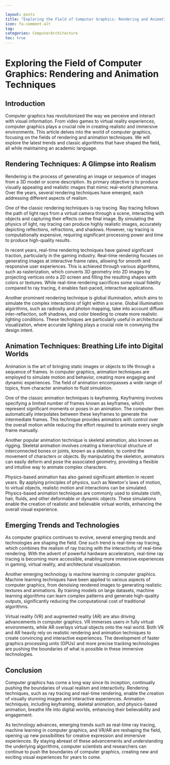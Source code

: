 ```yaml
---

layout: posts
title: "Exploring the Field of Computer Graphics: Rendering and Animation Techniques"
icon: fa-comment-alt
tag:      
categories: ComputerArchitecture
toc: true
---
```




# Exploring the Field of Computer Graphics: Rendering and Animation Techniques

## Introduction

Computer graphics has revolutionized the way we perceive and interact with visual information. From video games to virtual reality experiences, computer graphics plays a crucial role in creating realistic and immersive environments. This article delves into the world of computer graphics, focusing on the fields of rendering and animation techniques. We will explore the latest trends and classic algorithms that have shaped the field, all while maintaining an academic language.

## Rendering Techniques: A Glimpse into Realism

Rendering is the process of generating an image or sequence of images from a 3D model or scene description. Its primary objective is to produce visually appealing and realistic images that mimic real-world phenomena. Over the years, several rendering techniques have emerged, each addressing different aspects of realism.

One of the classic rendering techniques is ray tracing. Ray tracing follows the path of light rays from a virtual camera through a scene, interacting with objects and capturing their effects on the final image. By simulating the physics of light, ray tracing can produce highly realistic images, accurately depicting reflections, refractions, and shadows. However, ray tracing is computationally expensive, requiring significant processing power and time to produce high-quality results.

In recent years, real-time rendering techniques have gained significant traction, particularly in the gaming industry. Real-time rendering focuses on generating images at interactive frame rates, allowing for smooth and responsive user experiences. This is achieved through various algorithms, such as rasterization, which converts 3D geometry into 2D images by projecting vertices onto a 2D screen and filling the resulting shapes with colors or textures. While real-time rendering sacrifices some visual fidelity compared to ray tracing, it enables fast-paced, interactive applications.

Another prominent rendering technique is global illumination, which aims to simulate the complex interactions of light within a scene. Global illumination algorithms, such as radiosity and photon mapping, take into account diffuse inter-reflection, soft shadows, and color bleeding to create more realistic lighting conditions. These techniques are particularly useful in architectural visualization, where accurate lighting plays a crucial role in conveying the design intent.

## Animation Techniques: Breathing Life into Digital Worlds

Animation is the art of bringing static images or objects to life through a sequence of frames. In computer graphics, animation techniques are employed to simulate motion and behavior, creating more engaging and dynamic experiences. The field of animation encompasses a wide range of topics, from character animation to fluid simulation.

One of the classic animation techniques is keyframing. Keyframing involves specifying a limited number of frames known as keyframes, which represent significant moments or poses in an animation. The computer then automatically interpolates between these keyframes to generate the intermediate frames. This technique provides animators with control over the overall motion while reducing the effort required to animate every single frame manually.

Another popular animation technique is skeletal animation, also known as rigging. Skeletal animation involves creating a hierarchical structure of interconnected bones or joints, known as a skeleton, to control the movement of characters or objects. By manipulating the skeleton, animators can easily deform and pose the associated geometry, providing a flexible and intuitive way to animate complex characters.

Physics-based animation has also gained significant attention in recent years. By applying principles of physics, such as Newton's laws of motion, to virtual objects, realistic motion and interactions can be simulated. Physics-based animation techniques are commonly used to simulate cloth, hair, fluids, and other deformable or dynamic objects. These simulations enable the creation of realistic and believable virtual worlds, enhancing the overall visual experience.

## Emerging Trends and Technologies

As computer graphics continues to evolve, several emerging trends and technologies are shaping the field. One such trend is real-time ray tracing, which combines the realism of ray tracing with the interactivity of real-time rendering. With the advent of powerful hardware accelerators, real-time ray tracing is becoming more accessible, enabling more immersive experiences in gaming, virtual reality, and architectural visualization.

Another emerging technology is machine learning in computer graphics. Machine learning techniques have been applied to various aspects of computer graphics, from denoising rendered images to generating realistic textures and animations. By training models on large datasets, machine learning algorithms can learn complex patterns and generate high-quality outputs, significantly reducing the computational cost of traditional algorithms.

Virtual reality (VR) and augmented reality (AR) are also driving advancements in computer graphics. VR immerses users in fully virtual environments, while AR overlays virtual objects onto the real world. Both VR and AR heavily rely on realistic rendering and animation techniques to create convincing and interactive experiences. The development of faster graphics processing units (GPUs) and more precise tracking technologies are pushing the boundaries of what is possible in these immersive technologies.

## Conclusion

Computer graphics has come a long way since its inception, continually pushing the boundaries of visual realism and interactivity. Rendering techniques, such as ray tracing and real-time rendering, enable the creation of visually stunning images and interactive experiences. Animation techniques, including keyframing, skeletal animation, and physics-based animation, breathe life into digital worlds, enhancing their believability and engagement.

As technology advances, emerging trends such as real-time ray tracing, machine learning in computer graphics, and VR/AR are reshaping the field, opening up new possibilities for creative expression and immersive experiences. By staying abreast of these advancements and understanding the underlying algorithms, computer scientists and researchers can continue to push the boundaries of computer graphics, creating new and exciting visual experiences for years to come.
